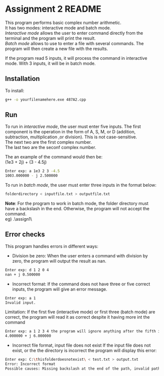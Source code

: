 # Assignment 2 README

This program performs basic complex number arithmetic.  
It has two modes: interactive mode and batch mode.  
_Interactive mode_ allows the user to enter command directly from the terminal and the program will print the result.  
_Batch mode_ allows to use to enter a file with several commands. The program will then create a new file with the results.
  
If the program read 5 inputs, it will process the command in interactive mode.
With 3 inputs, it will be in batch mode.

## Installation

To install:  
```bash
g++ -o yourfilenamehere.exe 487A2.cpp
```

## Run

To run in _interactive mode_, the user must enter five inputs.
The first component is the operation in the form of A, S, M, or D (addition, subtraction, multiplication ,or
division). This is not case-sensitive.  
The next two are the first complex number.  
The last two are the seconf complex number.  
  
The an example of the command would then be:  
(1e3 + 2j) + (3 - 4.5j)
```bash
Enter exp: a 1e3 2 3 -4.5
1003.000000 - j 2.500000
```  

To run in _batch mode_, the user must enter three inputs in the format below:  
```bash
folderdirectory < inputfile.txt > outputfile.txt
```  
**Note**: For the program to work in batch mode, the folder directory must have a backslash in the end. Otherwise, the program will not accept the command.  
eg) .\assign1\  

## Error checks
This program handles errors in different ways:  
- Division be zero: When the user enters a command with division by zero, the program will output the result as nan.  
```bash
Enter exp: d 1 2 0 4
nan + j 0.500000
```
- Incorrect format: 
If the command does not have three or five correct inputs, the program will give an error message.  
```bash
Enter exp: a 1
Invalid input.
```
Limitation: If the first five (interactive mode) or first three (batch mode) are correct, the program will read it as correct despite it having more int the command  
```bash
Enter exp: a 1 2 3 4 the program will ignore anything after the fifth input
4.000000 + j 6.000000
```
- Incorrect file format, input file does not exist
If the input file does not exist, or the the directory is incorrect the program will display this error:
```bash
Enter exp: C:\thisfolderdoesnotexist\ < test.txt > output.txt
Error: Incorrect format
Possible causes: Missing backslash at the end of the path, invalid path, or input file does not exist
```
